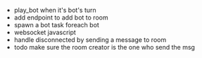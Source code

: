 
- play_bot when it's bot's turn
- add endpoint to add bot to room
- spawn a bot task foreach bot
- websocket javascript 
- handle disconnected by sending a message to room
- todo make sure the room creator is the one who send the msg

